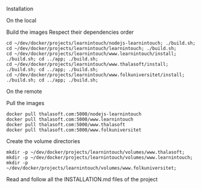 Installation

On the local

Build the images
Respect their dependencies order  
```  
cd ~/dev/docker/projects/learnintouch/nodejs-learnintouch; ./build.sh;
cd ~/dev/docker/projects/learnintouch/learnintouch; ./build.sh;
cd ~/dev/docker/projects/learnintouch/www.learnintouch/install; ./build.sh; cd ../app; ./build.sh;
cd ~/dev/docker/projects/learnintouch/www.thalasoft/install; ./build.sh; cd ../app; ./build.sh;
cd ~/dev/docker/projects/learnintouch/www.folkuniversitet/install; ./build.sh; cd ../app; ./build.sh;
```  

On the remote

Pull the images
```  
docker pull thalasoft.com:5000/nodejs-learnintouch
docker pull thalasoft.com:5000/www.learnintouch
docker pull thalasoft.com:5000/www.thalasoft
docker pull thalasoft.com:5000/www.folkuniversitet
```  

Create the volume directories
```
mkdir -p ~/dev/docker/projects/learnintouch/volumes/www.thalasoft;
mkdir -p ~/dev/docker/projects/learnintouch/volumes/www.learnintouch;
mkdir -p ~/dev/docker/projects/learnintouch/volumes/www.folkuniversitet;
```

Read and follow all the INSTALLATION.md files of the project

